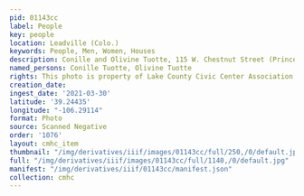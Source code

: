 ```yaml
---
pid: 01143cc
label: People
key: people
location: Leadville (Colo.)
keywords: People, Men, Women, Houses
description: Conille and Olivine Tuotte, 115 W. Chestnut Street (Prince collection)
named_persons: Conille Tuotte, Olivine Tuotte
rights: This photo is property of Lake County Civic Center Association.
creation_date: 
ingest_date: '2021-03-30'
latitude: '39.24435'
longitude: "-106.29114"
format: Photo
source: Scanned Negative
order: '1076'
layout: cmhc_item
thumbnail: "/img/derivatives/iiif/images/01143cc/full/250,/0/default.jpg"
full: "/img/derivatives/iiif/images/01143cc/full/1140,/0/default.jpg"
manifest: "/img/derivatives/iiif/01143cc/manifest.json"
collection: cmhc
---
```

